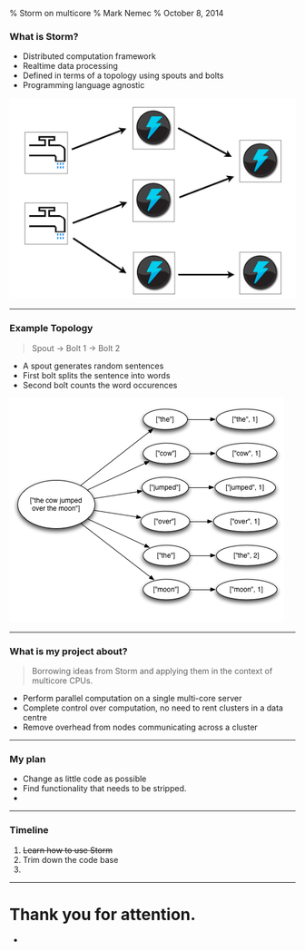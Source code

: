 % Storm on multicore
% Mark Nemec
% October 8, 2014

### What is Storm?

 * Distributed computation framework
 * Realtime data processing
 * Defined in terms of a topology using spouts and bolts
 * Programming language agnostic

![](topology.png)

---

### Example Topology

> Spout -> Bolt 1 -> Bolt 2

 * A spout generates random sentences
 * First bolt splits the sentence into words
 * Second bolt counts the word occurences

![](tuple_tree.png)

---

### What is my project about?

> Borrowing ideas from Storm and applying them in the context of multicore CPUs.

 * Perform parallel computation on a single multi-core server
 * Complete control over computation, no need to rent clusters in a data centre
 * Remove overhead from nodes communicating across a cluster

---

### My plan

 * Change as little code as possible
 * Find functionality that needs to be stripped.
 * 

---

### Timeline

 1. ~~Learn how to use Storm~~
 2. Trim down the code base
 3. 

---

# Thank you for attention.

 * 
